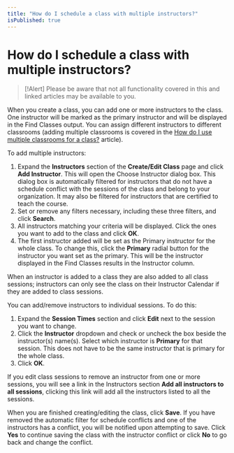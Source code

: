 ```yaml
---
title: "How do I schedule a class with multiple instructors?"
isPublished: true
---
```


# How do I schedule a class with multiple instructors?

> [!Alert] Please be aware that not all functionality covered in this and linked articles may be available to you.

When you create a class, you can add one or more instructors to the class. One instructor will be marked as the primary instructor and will be displayed in the Find Classes output. You can assign different instructors to different classrooms (adding multiple classrooms is covered in the [How do I use multiple classrooms for a class?](../classrooms-equipment/use-multiple-classrooms-for-class.md) article).

To add multiple instructors:
1. Expand the **Instructors** section of the **Create/Edit Class** page and click **Add Instructor**. This will open the Choose Instructor dialog box. This dialog box is automatically filtered for instructors that do not have a schedule conflict with the sessions of the class and belong to your organization. It may also be filtered for instructors that are certified to teach the course.
1. Set or remove any filters necessary, including these three filters, and click **Search**. 
1. All instructors matching your criteria will be displayed. Click the ones you want to add to the class and click **OK**.
1. The first instructor added will be set as the Primary instructor for the whole class. To change this, click the **Primary** radial button for the instructor you want set as the primary. This will be the instructor displayed in the Find Classes results in the Instructor column.

When an instructor is added to a class they are also added to all class sessions; instructors can only see the class on their Instructor Calendar if they are added to class sessions. 

You can add/remove instructors to individual sessions. To do this: 
1. Expand the **Session Times** section and click **Edit** next to the session you want to change. 
1. Click the **Instructor** dropdown and check or uncheck the box beside the instructor(s) name(s). Select which instructor is **Primary** for that session. This does not have to be the same instructor that is primary for the whole class.
1. Click **OK**.

If you edit class sessions to remove an instructor from one or more sessions, you will see a link in the Instructors section **Add all instructors to all sessions**, clicking this link will add all the instructors listed to all the sessions. 

When you are finished creating/editing the class, click **Save**. If you have removed the automatic filter for schedule conflicts and one of the instructors has a conflict, you will be notified upon attempting to save. Click **Yes** to continue saving the class with the instructor conflict or click **No** to go back and change the conflict.

